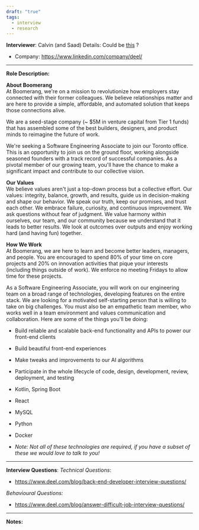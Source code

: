 ```yaml
---
draft: "true"
tags:
  - interview
  - research
---
```

**Interviewer**: Calvin (and Saad)
Details: Could be [this](https://www.linkedin.com/in/calvingohps/?originalSubdomain=sg) ?
- Company: https://www.linkedin.com/company/deel/

---
**Role Description:**

**About Boomerang**  
At Boomerang, we're on a mission to revolutionize how employers stay connected with their former colleagues. We believe relationships matter and are here to provide a simple, affordable, and automated solution that keeps those connections alive.  
  
We are a seed-stage company (~ $5M in venture capital from Tier 1 funds) that has assembled some of the best builders, designers, and product minds to reimagine the future of work.  
  
We're seeking a Software Engineering Associate to join our Toronto office. This is an opportunity to join us on the ground floor, working alongside seasoned founders with a track record of successful companies. As a pivotal member of our growing team, you'll have the chance to make a significant impact and contribute to our collective vision.  
  
**Our Values**  
We believe values aren't just a top-down process but a collective effort. Our values: integrity, balance, growth, and results, guide us in decision-making and shape our behavior. We speak our truth, keep our promises, and trust each other. We embrace failure, curiosity, and continuous improvement. We ask questions without fear of judgment. We value harmony within ourselves, our team, and our community because we understand that it leads to better results. We look at outcomes over outputs and enjoy working hard (and having fun) together.  
  
**How We Work**  
At Boomerang, we are here to learn and become better leaders, managers, and people. You are encouraged to spend 80% of your time on core projects and 20% on innovation activities that pique your interests (including things outside of work). We enforce no meeting Fridays to allow time for these projects.

As a Software Engineering Associate, you will work on our engineering team on a broad range of technologies, developing features on the entire stack. We are looking for a motivated self-starting person that is willing to take on big challenges. You must also be an empathetic team member, who works well in a team environment and values communication and collaboration. Here are some of the things you'll be doing:

- Build reliable and scalable back-end functionality and APIs to power our front-end clients
- Build beautiful front-end experiences
- Make tweaks and improvements to our AI algorithms
- Participate in the whole lifecycle of code, design, development, review, deployment, and testing

- Kotlin, Spring Boot
- React
- MySQL
- Python
- Docker
- _Note: Not all of these technologies are required, if you have a subset of these we would love to talk to you!_

---
**Interview Questions**:
*Technical Questions*:
- https://www.deel.com/blog/back-end-developer-interview-questions/

*Behavioural Questions:*
- https://www.deel.com/blog/answer-difficult-job-interview-questions/

---
**Notes:**